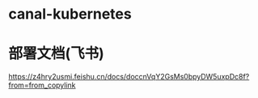 # canal-kubernetes

# 部署文档(飞书)
https://z4hry2usmi.feishu.cn/docs/doccnVqY2GsMs0bpyDW5uxpDc8f?from=from_copylink